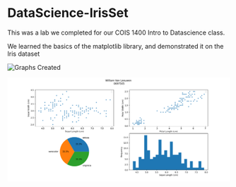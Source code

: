 # DataScience-IrisSet

This was a lab we completed for our COIS 1400 Intro to Datascience class. 

We learned the basics of the matplotlib library, and demonstrated it on the Iris dataset

![Graphs Created](https://https://github.com/billvanleeuwen424/DataScience-IrisSet/blob/main/Graphs.png?raw=true)

![Graphs Created](Graphs.png)
